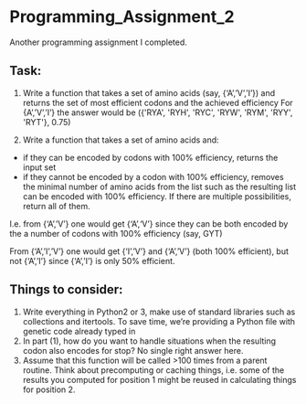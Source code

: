 # Programming_Assignment_2
Another programming assignment I completed.

## Task:
1. Write a function that takes a set of amino acids (say, {‘A’,’V’,’I’}) and returns the set of most efficient codons and the achieved efficiency 
For {A’,’V’,’I’} the answer would be
({'RYA', 'RYH', 'RYC', 'RYW', 'RYM', 'RYY', 'RYT'}, 0.75)

2. Write a function that takes a set of amino acids and:
- if they can be encoded by codons with 100% efficiency, returns the input set
- if they cannot be encoded by a codon with 100% efficiency, removes the minimal number of amino acids from the list such as the resulting list can be encoded with 100% efficiency. If there are multiple possibilities, return all of them.

I.e. from {‘A’,’V’} one would get {‘A’,‘V’} since they can be both encoded by the a number of codons with 100% efficiency (say, GYT)

From {‘A’,’I’,’V’} one would get {‘I’,’V’} and {‘A’,’V’} (both 100% efficient), but not {‘A’,’I’} since {‘A’,’I’} is only 50% efficient.

## Things to consider:
1. Write everything in Python2 or 3, make use of standard libraries such as collections and itertools. To save time, we’re providing a Python file with genetic code already typed in
2. In part (1), how do you want to handle situations when the resulting codon also encodes for stop? No single right answer here. 
3. Assume that this function will be called >100 times from a parent routine. Think about precomputing or caching things, i.e. some of the results you computed for position 1 might be reused in calculating things for position 2.

